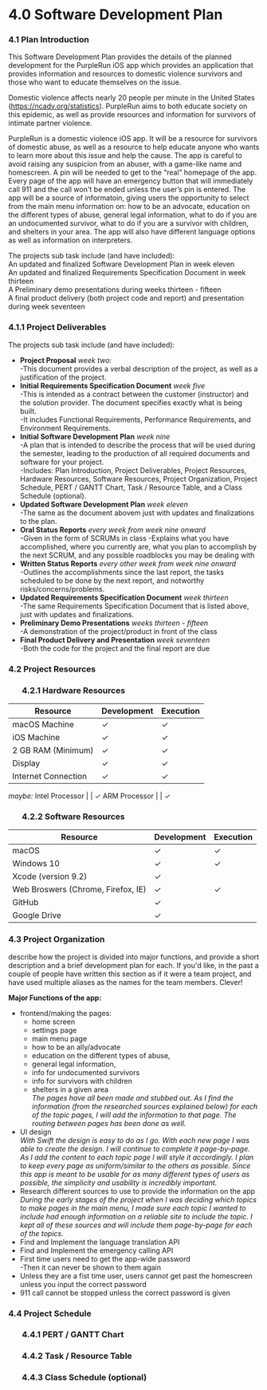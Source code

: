 # 4.0 Software Development Plan
  
### 4.1   Plan Introduction  
This Software Development Plan provides the details of the planned development for the PurpleRun iOS app which provides an application that provides information and resources to domestic violence survivors and those who want to educate themselves on the issue.  
  
Domestic violence affects nearly 20 people per minute in the United States (https://ncadv.org/statistics). PurpleRun aims to both educate society on this epidemic, as well as provide resources and information for survivors of intimate partner violence.  
  
PurpleRun is a domestic violence iOS app. It will be a resource for survivors of domestic abuse, as well as a resource to help educate anyone who wants to learn more about this issue and help the cause. The app is careful to avoid raising any suspicion from an abuser, with a game-like name and homescreen. A pin will be needed to get to the “real” homepage of the app. Every page of the app will have an emergency button that will immediately call 911 and the call won't be ended unless the user’s pin is entered. The app will be a source of informatoin, giving users the opportunity to select from the main menu information on: how to be an advocate, education on the different types of abuse, general legal information, what to do if you are an undocumented survivor, what to do if you are a survivor with children, and shelters in your area. The app will also have different language options as well as information on interpreters.   
  
The projects sub task include (and have included):  
An updated and finalized Software Development Plan in week eleven  
An updated and finalized Requirements Specification Document in week thirteen  
A Preliminary demo presentations during weeks thirteen - fifteen  
A final product delivery (both project code and report) and presentation during week seventeen  
### 4.1.1 Project Deliverables  
The projects sub task include (and have included):  
* **Project Proposal** *week two:*  
    -This document provides a verbal description of the project, as well as a justification of the project. 
* **Initial Requirements Specification Document** *week five*  
    -This is intended as a contract between the customer (instructor) and the solution provider. The document specifies exactly what is being built.   
    -It includes Functional Requirements, Performance Requirements, and Environment Requirements.    
* **Initial Software Development Plan** *week nine*  
    -A plan that is intended to describe the process that will be used during the semester, leading to the production of all required documents and software for your project.  
    -Includes: Plan Introduction, Project Deliverables, Project Resources, Hardware Resources, Software Resources, Project Organization, Project Schedule, PERT / GANTT Chart, Task / Resource Table, and a Class Schedule (optional).
* **Updated Software Development Plan** *week eleven*  
    -The same as the document abovem just with updates and finalizations to the plan. 
* **Oral Status Reports** *every week from week nine onward*  
    -Given in the form of SCRUMs in class
    -Explains what you have accomplished, where you currently are, what you plan to accomplish by the next SCRUM, and any possible roadblocks you may be dealing with 
* **Written Status Reports** *every other week from week nine onward*  
    -Outlines the accomplishments since the last report, the tasks scheduled to be done by the next report, and notworthy risks/concerns/problems. 
* **Updated Requirements Specification Document** *week thirteen*  
    -The same Requirements Specification Document that is listed above, just with updates and finalizations. 
* **Preliminary Demo Presentations** *weeks thirteen - fifteen*  
    -A demonstration of the project/product in front of the class 
* **Final Product Delivery and Presentation** *week seventeen*  
    -Both the code for the project and the final report are due  
   
### 4.2   Project Resources  
### &nbsp;&nbsp;&nbsp;&nbsp;&nbsp;&nbsp; 4.2.1 Hardware Resources  
  Resource               | Development   | Execution
  ------------------     | ------------- | -----------
  macOS Machine          | ✓             | ✓
  iOS Machine            | ✓             | ✓
  2 GB RAM (Minimum)     | ✓             | ✓
  Display                | ✓             | ✓
  Internet Connection    | ✓             | ✓
 *maybe:*
  Intel Processor        |               | ✓
  ARM Processor          |               | ✓

### &nbsp;&nbsp;&nbsp;&nbsp;&nbsp;&nbsp; 4.2.2 Software Resources  
  Resource                                 | Development   | Execution
  ---------------------------------------- | ------------- | ---------
  macOS                                    | ✓             | ✓
  Windows 10                               | ✓             | ✓
  Xcode (version 9.2)                      | ✓             |  
  Web Broswers (Chrome, Firefox, IE)       | ✓             | ✓
  GitHub                                   | ✓             |
  Google Drive                             | ✓             |


### 4.3   Project Organization  
describe how the project is divided into major functions, and provide a short description and a brief development plan for each. If you'd like, in the past a couple of people have written this section as if it were a team project, and have used multiple aliases as the names for the team members. Clever!  

**Major Functions of the app:**    
* frontend/making the pages:  
    * home screen  
    * settings page  
    * main menu page  
    * how to be an ally/advocate  
    * education on the different types of abuse,  
    * general legal information,  
    * info for undocumented survivors  
    * info for survivors with children  
    * shelters in a given area  
*The pages have all been made and stubbed out. As I find the information (from the researched sources explained below) for each of the topic pages, I will add the information to that page. The routing between pages has been done as well.* 
* UI design  
    *With Swift the design is easy to do as I go. With each new page I was able to create the design. I will continue to complete it page-by-page.*  
    *As I add the content to each topic page I will style it accordingly. I plan to keep every page as uniform/similar to the others as possible. Since this app is meant to be usable for as many different types of users as possible, the simplicity and usability is incredibly important.*
* Research different sources to use to provide the information on the app  
*During the early stages of the project when I was deciding which topics to make pages in the main menu, I made sure each topic I wanted to include had enough information on a reliable site to include the topic. I kept all of these sources and will include them page-by-page for each of the topics.* 
* Find and Implement the language translation API  
* Find and Implement the emergency calling API  
* First time users need to get the app-wide password  
    -Then it can never be shown to them again  
* Unless they are a fist time user, users cannot get past the homescreen unless you input the correct password  
* 911 call cannot be stopped unless the correct password is given 

### 4.4   Project Schedule  
### &nbsp;&nbsp;&nbsp;&nbsp;&nbsp;&nbsp; 4.4.1 PERT / GANTT Chart  
### &nbsp;&nbsp;&nbsp;&nbsp;&nbsp;&nbsp; 4.4.2 Task / Resource Table  
### &nbsp;&nbsp;&nbsp;&nbsp;&nbsp;&nbsp; 4.4.3 Class Schedule (optional)
